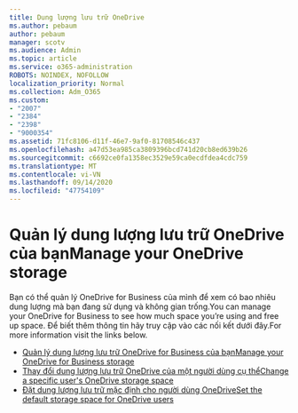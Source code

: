 ```yaml
---
title: Dung lượng lưu trữ OneDrive
ms.author: pebaum
author: pebaum
manager: scotv
ms.audience: Admin
ms.topic: article
ms.service: o365-administration
ROBOTS: NOINDEX, NOFOLLOW
localization_priority: Normal
ms.collection: Adm_O365
ms.custom:
- "2007"
- "2384"
- "2398"
- "9000354"
ms.assetid: 71fc8106-d11f-46e7-9af0-81708546c437
ms.openlocfilehash: a47d53ea985ca3809396bcd741d20cb8ed639b26
ms.sourcegitcommit: c6692ce0fa1358ec3529e59ca0ecdfdea4cdc759
ms.translationtype: MT
ms.contentlocale: vi-VN
ms.lasthandoff: 09/14/2020
ms.locfileid: "47754109"
---
```

# <a name="manage-your-onedrive-storage"></a><span data-ttu-id="16442-102">Quản lý dung lượng lưu trữ OneDrive của bạn</span><span class="sxs-lookup"><span data-stu-id="16442-102">Manage your OneDrive storage</span></span>

<span data-ttu-id="16442-103">Bạn có thể quản lý OneDrive for Business của mình để xem có bao nhiêu dung lượng mà bạn đang sử dụng và không gian trống.</span><span class="sxs-lookup"><span data-stu-id="16442-103">You can manage your OneDrive for Business to see how much space you’re using and free up space.</span></span>  <span data-ttu-id="16442-104">Để biết thêm thông tin hãy truy cập vào các nối kết dưới đây.</span><span class="sxs-lookup"><span data-stu-id="16442-104">For more information visit the links below.</span></span>

- [<span data-ttu-id="16442-105">Quản lý dung lượng lưu trữ OneDrive for Business của bạn</span><span class="sxs-lookup"><span data-stu-id="16442-105">Manage your OneDrive for Business storage</span></span>](https://support.microsoft.com/office/31519161-059c-4764-b6f8-f5cd29f7fe68)
- [<span data-ttu-id="16442-106">Thay đổi dung lượng lưu trữ OneDrive của một người dùng cụ thể</span><span class="sxs-lookup"><span data-stu-id="16442-106">Change a specific user's OneDrive storage space</span></span>](https://docs.microsoft.com/onedrive/change-user-storage)
- [<span data-ttu-id="16442-107">Đặt dung lượng lưu trữ mặc định cho người dùng OneDrive</span><span class="sxs-lookup"><span data-stu-id="16442-107">Set the default storage space for OneDrive users</span></span>](https://docs.microsoft.com/onedrive/set-default-storage-space)